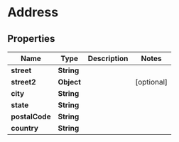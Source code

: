 # Address

## Properties
Name | Type | Description | Notes
------------ | ------------- | ------------- | -------------
**street** | **String** |  | 
**street2** | **Object** |  |  [optional]
**city** | **String** |  | 
**state** | **String** |  | 
**postalCode** | **String** |  | 
**country** | **String** |  | 
